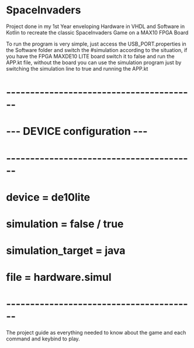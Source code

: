 # SpaceInvaders
Project done in my 1st Year enveloping Hardware in VHDL and Software in Kotlin to recreate the classic SpaceInvaders Game on a MAX10 FPGA Board


To run the program is very simple, just access the USB_PORT.properties in the Software folder and switch the #simulation according to the situation, if you have the FPGA MAXDE10 LITE board switch it to false and run the APP.kt file, without the board you can use the simulation program just by switching the simulation line to true and running the APP.kt

 
# ----------------------------------------
# ---     DEVICE configuration         ---
# ----------------------------------------
# device            = de10lite
# simulation        = false / true
# simulation_target = java
# file              = hardware.simul
# ----------------------------------------


The project guide as everything needed to know about the game and each command and keybind to play.
